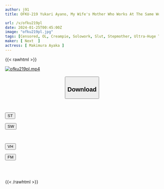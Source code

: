 ```yaml
---
author: j91
title: OFKU-219 Yukari Ayano, My Wife's Mother Who Works At The Same Workplace, Can't Resist The Temptation Of H-cups

url: /v/ofku219pl
date: 2024-01-25T00:45:00Z
image: "ofku219pl.jpg"
tags: [Censored, OL, Creampie, Solowork, Slut, Stepmother, Ultra-Huge Tits	]
maker: [ Next  ]
actress: [ Makimura Ayaka ]
---
```



{{< rawhtml >}}

<div class="video" data-videoid="mgvrpJ9vwBhbYdg">
    <a href="javascript:;">
        <img src="/v/ofku219pl/ofku219pl.jpg" width="WIDTH" height="HEIGHT" alt="ofku219pl.mp4" loading="lazy">
    </a>
</div>

<script type="text/javascript" src="https://j91.asia/asset/on-demand-st.js"></script>

<br>
  <link rel="stylesheet" href="https://j91.asia/asset/bs5.css">
  
  <center>
  <button class="btn btn-primary" type="button" data-bs-toggle="collapse" data-bs-target=".multi-collapse" aria-expanded="false" aria-controls="multiCollapseExample1 multiCollapseExample2"><h2>Download</h2></button></center>
</p>
<div class="row">
  <div class="col">
    <div class="collapse multi-collapse" id="multiCollapseExample1">
      <div class="card card-body">
	      	      <br>
<div class="buttons">  
<p><a href="https://streamtape.to/v/mgvrpJ9vwBhbYdg" target="_blank"><button class="btn-hover color-3"><i class="fa fa-download"></i> ST</button></a></p>
<p><a href="https://flaswish.com/4skt9ooxp87w" target="_blank"><button class="btn-hover color-2"><i class="fa fa-download"></i> SW</button></a></p></div>
    </div>
  </div>
</div>
  <div class="col">
    <div class="collapse multi-collapse" id="multiCollapseExample2">
      <div class="card card-body">
	      <br>
<div class="buttons">
<p><a href="https://vidhidepro.com/f/04e7nkki60qp" target="_blank"><button class="btn-hover color-9"><i class="fa fa-download"></i> VH</button></a></p>
<p><a href="https://filemoon.sx/d/v5fmqky2i7p6" target="_blank"><button class="btn-hover color-8"><i class="fa fa-download"></i> FM</button></a></p></div>
<br><br>
      </div>
    </div>
  </div>
</div>

{{< /rawhtml >}}